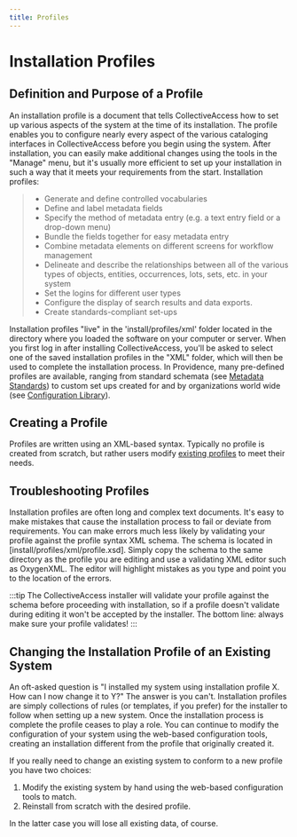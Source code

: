 ```yaml
---
title: Profiles
---
```


# Installation Profiles

## Definition and Purpose of a Profile

An installation profile is a document that tells CollectiveAccess how to
set up various aspects of the system at the time of its installation.
The profile enables you to configure nearly every aspect of the various
cataloging interfaces in CollectiveAccess before you begin using the
system. After installation, you can easily make additional changes using
the tools in the \"Manage\" menu, but it\'s usually more efficient to
set up your installation in such a way that it meets your requirements
from the start. Installation profiles:

> -   Generate and define controlled vocabularies
> -   Define and label metadata fields
> -   Specify the method of metadata entry (e.g. a text entry field or a
>     drop-down menu)
> -   Bundle the fields together for easy metadata entry
> -   Combine metadata elements on different screens for workflow
>     management
> -   Delineate and describe the relationships between all of the
>     various types of objects, entities, occurrences, lots, sets, etc.
>     in your system
> -   Set the logins for different user types
> -   Configure the display of search results and data exports.
> -   Create standards-compliant set-ups

Installation profiles \"live\" in the \'install/profiles/xml\' folder
located in the directory where you loaded the software on your computer
or server. When you first log in after installing CollectiveAccess,
you\'ll be asked to select one of the saved installation profiles in the
\"XML\" folder, which will then be used to complete the installation
process. In Providence, many pre-defined profiles are available, ranging
from standard schemata (see [Metadata Standards](/providence/user/dataModelling/profiles/MetadataStandards)) to custom set ups
created for and by organizations world wide (see [Configuration
Library](/providence/user/dataModelling/profiles/ConfigurationLibrary)).

## Creating a Profile

Profiles are written using an XML-based syntax. Typically no profile is
created from scratch, but rather users modify [existing
profiles](https://github.com/collectiveaccess/providence/tree/master/install/profiles/xml)
to meet their needs.

## Troubleshooting Profiles

Installation profiles are often long and complex text documents. It\'s
easy to make mistakes that cause the installation process to fail or
deviate from requirements. You can make errors much less likely by
validating your profile against the profile syntax XML schema. The
schema is located in [install/profiles/xml/profile.xsd].
Simply copy the schema to the same directory as the profile you are
editing and use a validating XML editor such as OxygenXML. The editor
will highlight mistakes as you type and point you to the location of the
errors.

:::tip
The CollectiveAccess installer will validate your profile against the
schema before proceeding with installation, so if a profile doesn\'t
validate during editing it won\'t be accepted by the installer. The
bottom line: always make sure your profile validates!
:::

## Changing the Installation Profile of an Existing System

An oft-asked question is \"I installed my system using installation
profile X. How can I now change it to Y?\" The answer is you can\'t.
Installation profiles are simply collections of rules (or templates, if
you prefer) for the installer to follow when setting up a new system.
Once the installation process is complete the profile ceases to play a
role. You can continue to modify the configuration of your system using
the web-based configuration tools, creating an installation different
from the profile that originally created it. 

If you really need to change an existing system to conform to a new profile you have two
choices: 

1. Modify the existing system by hand using the web-based
configuration tools to match.
2. Reinstall from scratch with the desired profile. 

In the latter case you will lose all existing data, of course.
